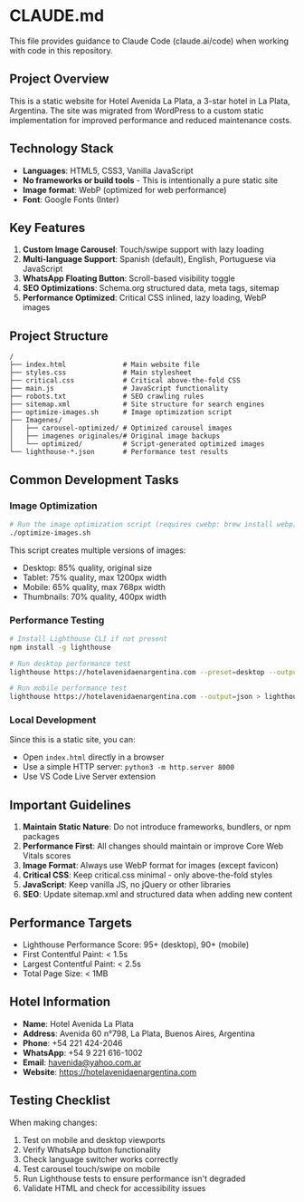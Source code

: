 # CLAUDE.md

This file provides guidance to Claude Code (claude.ai/code) when working with code in this repository.

## Project Overview

This is a static website for Hotel Avenida La Plata, a 3-star hotel in La Plata, Argentina. The site was migrated from WordPress to a custom static implementation for improved performance and reduced maintenance costs.

## Technology Stack

- **Languages**: HTML5, CSS3, Vanilla JavaScript
- **No frameworks or build tools** - This is intentionally a pure static site
- **Image format**: WebP (optimized for web performance)
- **Font**: Google Fonts (Inter)

## Key Features

1. **Custom Image Carousel**: Touch/swipe support with lazy loading
2. **Multi-language Support**: Spanish (default), English, Portuguese via JavaScript
3. **WhatsApp Floating Button**: Scroll-based visibility toggle
4. **SEO Optimizations**: Schema.org structured data, meta tags, sitemap
5. **Performance Optimized**: Critical CSS inlined, lazy loading, WebP images

## Project Structure

```
/
├── index.html              # Main website file
├── styles.css              # Main stylesheet
├── critical.css            # Critical above-the-fold CSS
├── main.js                 # JavaScript functionality
├── robots.txt              # SEO crawling rules
├── sitemap.xml             # Site structure for search engines
├── optimize-images.sh      # Image optimization script
├── Imagenes/
│   ├── carousel-optimized/ # Optimized carousel images
│   ├── imagenes originales/# Original image backups
│   └── optimized/          # Script-generated optimized images
└── lighthouse-*.json       # Performance test results
```

## Common Development Tasks

### Image Optimization
```bash
# Run the image optimization script (requires cwebp: brew install webp)
./optimize-images.sh
```

This script creates multiple versions of images:
- Desktop: 85% quality, original size
- Tablet: 75% quality, max 1200px width
- Mobile: 65% quality, max 768px width
- Thumbnails: 70% quality, 400px width

### Performance Testing
```bash
# Install Lighthouse CLI if not present
npm install -g lighthouse

# Run desktop performance test
lighthouse https://hotelavenidaenargentina.com --preset=desktop --output=json > lighthouse-desktop.json

# Run mobile performance test
lighthouse https://hotelavenidaenargentina.com --output=json > lighthouse-mobile.json
```

### Local Development
Since this is a static site, you can:
- Open `index.html` directly in a browser
- Use a simple HTTP server: `python3 -m http.server 8000`
- Use VS Code Live Server extension

## Important Guidelines

1. **Maintain Static Nature**: Do not introduce frameworks, bundlers, or npm packages
2. **Performance First**: All changes should maintain or improve Core Web Vitals scores
3. **Image Format**: Always use WebP format for images (except favicon)
4. **Critical CSS**: Keep critical.css minimal - only above-the-fold styles
5. **JavaScript**: Keep vanilla JS, no jQuery or other libraries
6. **SEO**: Update sitemap.xml and structured data when adding new content

## Performance Targets

- Lighthouse Performance Score: 95+ (desktop), 90+ (mobile)
- First Contentful Paint: < 1.5s
- Largest Contentful Paint: < 2.5s
- Total Page Size: < 1MB

## Hotel Information

- **Name**: Hotel Avenida La Plata
- **Address**: Avenida 60 n°798, La Plata, Buenos Aires, Argentina
- **Phone**: +54 221 424-2046
- **WhatsApp**: +54 9 221 616-1002
- **Email**: havenida@yahoo.com.ar
- **Website**: https://hotelavenidaenargentina.com

## Testing Checklist

When making changes:
1. Test on mobile and desktop viewports
2. Verify WhatsApp button functionality
3. Check language switcher works correctly
4. Test carousel touch/swipe on mobile
5. Run Lighthouse tests to ensure performance isn't degraded
6. Validate HTML and check for accessibility issues